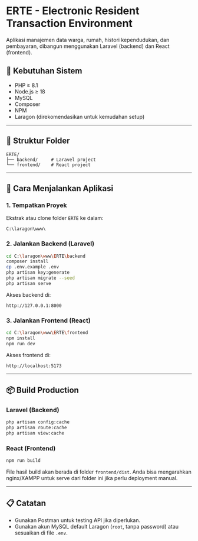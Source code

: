 # ERTE - Electronic Resident Transaction Environment

Aplikasi manajemen data warga, rumah, histori kependudukan, dan pembayaran, dibangun menggunakan Laravel (backend) dan React (frontend).

## 🔧 Kebutuhan Sistem
- PHP ≥ 8.1
- Node.js ≥ 18
- MySQL
- Composer
- NPM
- Laragon (direkomendasikan untuk kemudahan setup)

---

## 📁 Struktur Folder
```
ERTE/
├── backend/     # Laravel project
└── frontend/    # React project
```

---

## 🚀 Cara Menjalankan Aplikasi

### 1. Tempatkan Proyek
Ekstrak atau clone folder `ERTE` ke dalam:
```
C:\laragon\www\
```

### 2. Jalankan Backend (Laravel)
```bash
cd C:\laragon\www\ERTE\backend
composer install
cp .env.example .env
php artisan key:generate
php artisan migrate --seed
php artisan serve
```

Akses backend di:
```
http://127.0.0.1:8000
```

### 3. Jalankan Frontend (React)
```bash
cd C:\laragon\www\ERTE\frontend
npm install
npm run dev
```

Akses frontend di:
```
http://localhost:5173
```

---

## 📦 Build Production

### Laravel (Backend)
```bash
php artisan config:cache
php artisan route:cache
php artisan view:cache
```

### React (Frontend)
```bash
npm run build
```

File hasil build akan berada di folder `frontend/dist`. Anda bisa mengarahkan nginx/XAMPP untuk serve dari folder ini jika perlu deployment manual.

---

## 📋 Catatan
- Gunakan Postman untuk testing API jika diperlukan.
- Gunakan akun MySQL default Laragon (`root`, tanpa password) atau sesuaikan di file `.env`.